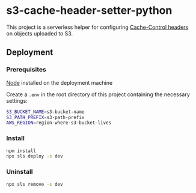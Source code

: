 # s3-cache-header-setter-python

This project is a serverless helper for configuring [Cache-Control headers](https://docs.aws.amazon.com/AmazonCloudFront/latest/DeveloperGuide/Expiration.html#ExpirationAddingHeadersInS3) on objects uploaded to S3.

## Deployment

### Prerequisites

[Node](https://nodejs.org/en/download/) installed on the deployment machine

Create a `.env` in the root directory of this project containing the necessary settings:

```bash
S3_BUCKET_NAME=s3-bucket-name
S3_PATH_PREFIX=s3-path-prefix
AWS_REGION=region-where-s3-bucket-lives

```

### Install

```bash
npm install
npx sls deploy -s dev
```

### Uninstall

```bash
npx sls remove -s dev
```
